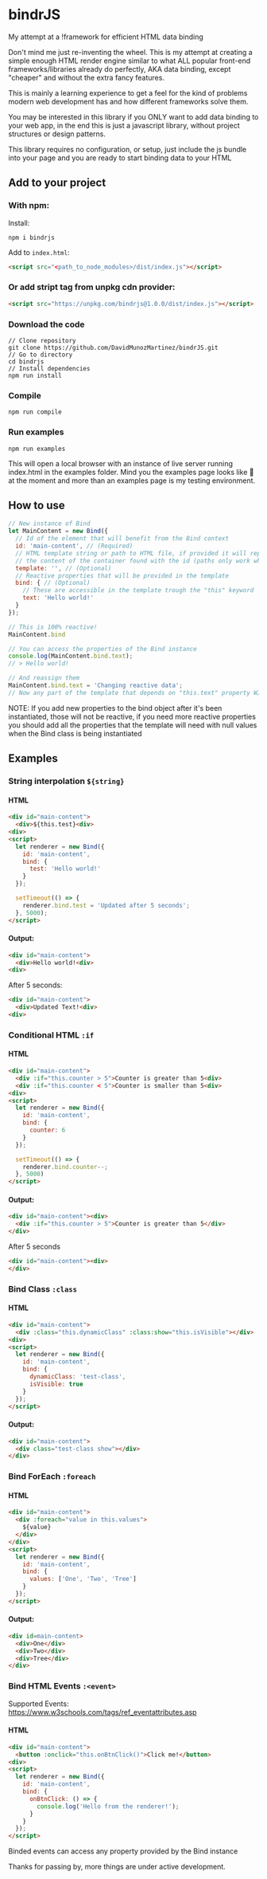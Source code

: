 # bindrJS
My attempt at a !framework for efficient HTML data binding

Don't mind me just re-inventing the wheel.
This is my attempt at creating a simple enough HTML render engine similar to what ALL popular front-end frameworks/libraries already do perfectly, AKA data binding, except "cheaper" and without the extra fancy features.

This is mainly a learning experience to get a feel for the kind of problems modern web development has and how different frameworks solve them.

You may be interested in this library if you ONLY want to add data binding to your web app, in the end this is just a javascript library, without project structures or design patterns.

This library requires no configuration, or setup, just include the js bundle into your page and you are ready to start binding data to your HTML

## Add to your project

### With npm:

Install:
```
npm i bindrjs
```
Add to ```index.html```:
```html
<script src="<path_to_node_modules>/dist/index.js"></script> 
```

### Or add stript tag from unpkg cdn provider:
```html
<script src="https://unpkg.com/bindrjs@1.0.0/dist/index.js"></script> 
```


### Download the code

```
// Clone repository
git clone https://github.com/DavidMunozMartinez/bindrJS.git
// Go to directory
cd bindrjs
// Install dependencies
npm run install
```
### Compile
```
npm run compile
```
### Run examples
```
npm run examples
```

This will open a local browser with an instance of live server running index.html in the examples folder.
Mind you the examples page looks like 💩 at the moment and more than an examples page is my testing
environment.


## How to use

```javascript
// New instance of Bind
let MainContent = new Bind({
  // Id of the element that will benefit from the Bind context
  id: 'main-content', // (Required)
  // HTML template string or path to HTML file, if provided it will replace
  // the content of the container found with the id (paths only work when running the app in a live server)
  template: '', // (Optional)
  // Reactive properties that will be provided in the template 
  bind: { // (Optional)
    // These are accessible in the template trough the "this" keyword
    text: 'Hello world!'
  }
});

// This is 100% reactive!
MainContent.bind

// You can access the properties of the Bind instance
console.log(MainContent.bind.text);
// > Hello world!

// And reassign them
MainContent.bind.text = 'Changing reactive data';
// Now any part of the template that depends on "this.text" property WILL automatically be updated accordingly
```

NOTE: If you add new properties to the bind object after it's been instantiated, those will not be reactive, if you need more reactive properties you
should add all the properties that the template will need with null values when the Bind class is being instantiated

## Examples
 
### String interpolation ```${string}```

#### HTML
```html
<div id="main-content">
  <div>${this.test}<div>
<div>
<script>
  let renderer = new Bind({
    id: 'main-content',
    bind: {
      test: 'Hello world!'
    }
  });

  setTimeout(() => {
    renderer.bind.test = 'Updated after 5 seconds';
  }, 5000);
</script>
```
#### Output:
 
```html
<div id="main-content">
  <div>Hello world!<div>
<div>
```
After 5 seconds:
```html
<div id="main-content">
  <div>Updated Text!<div>
<div>
```

### Conditional HTML ```:if```

#### HTML
```html
<div id="main-content">
  <div :if="this.counter > 5">Counter is greater than 5<div>
  <div :if="this.counter < 5">Counter is smaller than 5<div>
<div>
<script>
  let renderer = new Bind({
    id: 'main-content',
    bind: {
      counter: 6
    }
  });

  setTimeout(() => {
    renderer.bind.counter--;
  }, 5000)
</script>
```

#### Output:

```html
<div id="main-content"><div>
  <div :if="this.counter > 5">Counter is greater than 5</div>
</div>
```
After 5 seconds
```html
<div id="main-content"><div>
</div>
```

### Bind Class ```:class```

#### HTML
```html
<div id="main-content">
  <div :class="this.dynamicClass" :class:show="this.isVisible"></div>
<div>
<script>
  let renderer = new Bind({
    id: 'main-content',
    bind: {
      dynamicClass: 'test-class',
      isVisible: true
    }
  });
</script>
```
#### Output:

```html
<div id="main-content">
  <div class="test-class show"></div>
</div>
```

### Bind ForEach ```:foreach```

#### HTML
```html
<div id="main-content">
  <div :foreach="value in this.values">
    ${value}
  </div>
</div>
<script>
  let renderer = new Bind({
    id: 'main-content',
    bind: {
      values: ['One', 'Two', 'Tree']
    }
  });
</script>
```
#### Output:
```html
<div id=main-content>
  <div>One</div>
  <div>Two</div>
  <div>Tree</div>
</div>
```

### Bind HTML Events ```:<event>```

Supported Events: https://www.w3schools.com/tags/ref_eventattributes.asp

#### HTML
```html
<div id="main-content">
  <button :onclick="this.onBtnClick()">Click me!</button>
<div>
<script>
  let renderer = new Bind({
    id: 'main-content',
    bind: {
      onBtnClick: () => {
        console.log('Hello from the renderer!');
      }
    }
  });
</script>
```
Binded events can access any property provided by the Bind instance

Thanks for passing by, more things are under active development.


